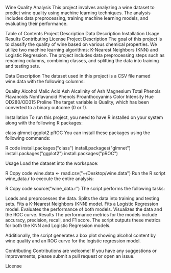 Wine Quality Analysis
This project involves analyzing a wine dataset to predict wine quality using machine learning techniques. The analysis includes data preprocessing, training machine learning models, and evaluating their performance.

Table of Contents
Project Description
Data Description
Installation
Usage
Results
Contributing
License
Project Description
The goal of this project is to classify the quality of wine based on various chemical properties. We utilize two machine learning algorithms: K-Nearest Neighbors (KNN) and Logistic Regression. The project includes data preprocessing steps such as renaming columns, combining classes, and splitting the data into training and testing sets.

Data Description
The dataset used in this project is a CSV file named wine.data with the following columns:

Quality
Alcohol
Malic Acid
Ash
Alcalinity of Ash
Magnesium
Total Phenols
Flavanoids
Nonflavanoid Phenols
Proanthocyanins
Color Intensity
Hue
OD280/OD315
Proline
The target variable is Quality, which has been converted to a binary outcome (0 or 1).

Installation
To run this project, you need to have R installed on your system along with the following R packages:

class
glmnet
ggplot2
pROC
You can install these packages using the following commands:

R code
install.packages("class")
install.packages("glmnet")
install.packages("ggplot2")
install.packages("pROC")

Usage
Load the dataset into the workspace:

R
Copy code
wine.data <- read.csv("~/Desktop/wine.data")
Run the R script wine_data.r to execute the entire analysis:

R
Copy code
source("wine_data.r")
The script performs the following tasks:

Loads and preprocesses the data.
Splits the data into training and testing sets.
Fits a K-Nearest Neighbors (KNN) model.
Fits a Logistic Regression model.
Evaluates the performance of both models.
Visualizes the data and the ROC curve.
Results
The performance metrics for the models include accuracy, precision, recall, and F1 score. The script outputs these metrics for both the KNN and Logistic Regression models.

Additionally, the script generates a box plot showing alcohol content by wine quality and an ROC curve for the logistic regression model.

Contributing
Contributions are welcome! If you have any suggestions or improvements, please submit a pull request or open an issue.

License
